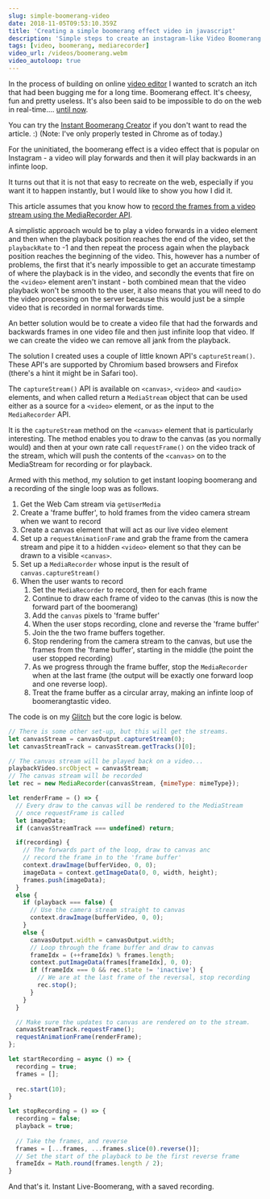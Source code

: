 ```yaml
---
slug: simple-boomerang-video
date: 2018-11-05T09:53:10.359Z
title: 'Creating a simple boomerang effect video in javascript'
description: 'Simple steps to create an instagram-like Video Boomerang effect on the web'
tags: [video, boomerang, mediarecorder]
video_url: /videos/boomerang.webm
video_autoloop: true
---
```


In the process of building on online [video
editor](/building-a-video-editor-on-the-web-with-the-web/) I wanted to scratch
an itch that had been bugging me for a long time. Boomerang effect. It's cheesy,
fun and pretty useless. It's also been said to be impossible to do on the web in
real-time.... [until now](https://boomerang-video-instant.glitch.me/).

You can try the [Instant Boomerang
Creator](https://boomerang-video-instant.glitch.me/) if you don't want to read
the article. :) (Note: I've only properly tested in Chrome as of today.) 

For the uninitiated, the boomerang effect is a video effect that is popular on
Instagram - a video will play forwards and then it will play backwards in an
infinte loop.

It turns out that it is not that easy to recreate on the web, especially if you
want it to happen instantly, but I would like to show you how I did it.

This article assumes that you know how to [record the frames from a video
stream using the MediaRecorder API](/tags/mediarecorder/).

A simplistic approach would be to play a video forwards in a video element and
then when the playback position reaches the end of the video, set the
`playbackRate` to -1 and then repeat the process again when the playback
position reaches the beginning of the video. This, however has a number of
problems, the first that it's nearly impossible to get an accurate timestamp of
where the playback is in the video, and secondly the events that fire on the
`<video>` element aren't instant - both combined mean that the video playback
won't be smooth to the user, it also means that you will need to do the video
processing on the server because this would just be a simple video that is
recorded in normal forwards time.

An better solution would be to create a video file that had the forwards and
backwards frames in one video file and then just infinite loop that video. If we
can create the video we can remove all jank from the playback.

The solution I created uses a couple of little known API's `captureStream()`.
These API's are supported by Chromium based browsers and Firefox (there's a hint
it might be in Safari too).

The `captureStream()` API is available on `<canvas>`, `<video>` and `<audio>`
elements, and when called return a `MediaStream` object that can be used either
as a source for a `<video>` element, or as the input to the `MediaRecorder` API.

It is the `captureStream` method on the `<canvas>` element that is particularly
interesting. The method enables you to draw to the canvas (as you normally
would) and then at your own rate call `requestFrame()` on the video track of the
stream, which will push the contents of the `<canvas>` on to the MediaStream for
recording or for playback.

Armed with this method, my solution to get instant looping boomerang and a
recording of the single loop was as follows.

1. Get the Web Cam stream via `getUserMedia`
2. Create a 'frame buffer', to hold frames from the video camera stream when we
   want to record
3. Create a canvas element that will act as our live video element
3. Set up a `requestAnimationFrame` and grab the frame from the camera stream
   and pipe it to a hidden `<video>` element so that they can be drawn to a
   visible `<canvas>`.
3. Set up a `MediaRecorder` whose input is the result of
   `canvas.captureStream()`
4. When the user wants to record
    1. Set the `MediaRecorder` to record, then for each frame
    2. Continue to draw each frame of video to the canvas (this is now the
       forward part of the boomerang)
    3. Add the `canvas` pixels to 'frame buffer'
    4. When the user stops recording, clone and reverse the 'frame buffer' 
    5. Join the the two frame buffers together.
    6. Stop rendering from the camera stream to the canvas, but use the frames
       from the 'frame buffer', starting in the middle (the point the user
       stopped recording)
    7. As we progress through the frame buffer, stop the `MediaRecorder` when
       at the last frame (the output will be exactly one forward loop and one
       reverse loop).
    8. Treat the frame buffer as a circular array, making an infinte loop of
       boomerangtastic video.

The code is on my [Glitch](https://glitch.com/edit/#!/boomerang-video-instant?path=script.js:31:0) but the core logic is below.



```javascript
// There is some other set-up, but this will get the streams.
let canvasStream = canvasOutput.captureStream(0);
let canvasStreamTrack = canvasStream.getTracks()[0];

// The canvas stream will be played back on a video...
playbackVideo.srcObject = canvasStream;
// The canvas stream will be recorded
let rec = new MediaRecorder(canvasStream, {mimeType: mimeType});

let renderFrame = () => {
  // Every draw to the canvas will be rendered to the MediaStream
  // once requestFrame is called
  let imageData;
  if (canvasStreamTrack === undefined) return;

  if(recording) {
    // The forwards part of the loop, draw to canvas anc
    // record the frame in to the 'frame buffer'
    context.drawImage(bufferVideo, 0, 0);
    imageData = context.getImageData(0, 0, width, height);
    frames.push(imageData);
  } 
  else {
    if (playback === false) {
      // Use the camera stream straight to canvas
      context.drawImage(bufferVideo, 0, 0);
    } 
    else {
      canvasOutput.width = canvasOutput.width;
      // Loop through the frame buffer and draw to canvas
      frameIdx = (++frameIdx) % frames.length;
      context.putImageData(frames[frameIdx], 0, 0);
      if (frameIdx === 0 && rec.state != 'inactive') { 
        // We are at the last frame of the reversal, stop recording
        rec.stop();
      }
    }
  }

  // Make sure the updates to canvas are rendered on to the stream.
  canvasStreamTrack.requestFrame();
  requestAnimationFrame(renderFrame);
};

let startRecording = async () => {
  recording = true;
  frames = [];
    
  rec.start(10);
}

let stopRecording = () => {
  recording = false;
  playback = true;
    
  // Take the frames, and reverse
  frames = [...frames, ...frames.slice(0).reverse()];
  // Set the start of the playback to be the first reverse frame
  frameIdx = Math.round(frames.length / 2);
}
```

And that's it. Instant Live-Boomerang, with a saved recording.